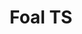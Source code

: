 ---
codehost: https://github.com/https://github.com/FoalTS/foal
logohandle: foalts
sort: foalts
title: Foal TS
twitter: https://x.com/FoalTs
website: https://foalts.org/
youtube: https://youtube.com/channel/UCQFojM334E0YdoDq56MjfOQ
---